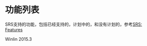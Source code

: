 # 功能列表

SRS支持的功能，包括已经支持的，计划中的，和没有计划的，参考[SRS: Features](https://github.com/ossrs/srs/tree/2.0release#features)

Winlin 2015.3
